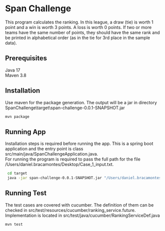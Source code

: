 # Span Challenge
This program calculates the ranking.
In this league, a draw (tie) is worth 1 point and a win is worth 3 points. A loss is worth 0 points.
If two or more teams have the same number of points, they should have the same rank and be
printed in alphabetical order (as in the tie for 3rd place in the sample data).

## Prerequisites
Java 17<br />
Maven 3.8

## Installation

Use maven for the package generation. The output will be a jar in directory SpanChallenge\target\span-challenge-0.0.1-SNAPSHOT.jar

```bash
mvn package
```

## Running App
Installation steps is required before running the app. This is a spring boot application and the entry point is class src/main/java/SpanChallengeApplication.java.<br />
For running the program is required to pass the full path for the file /Users/daniel.bracamontes/Desktop/Case_1_input.txt.
```bash
 cd target
 java -jar span-challenge-0.0.1-SNAPSHOT.jar "/Users/daniel.bracamontes/Desktop/Case_1_input.txt"
```
## Running Test
The test cases are covered with cucumber. The definition of them can be checked in src/test/resources/cucumber/ranking_service.future. </br>
Implementation is located in src/test/java/cucumber/RankingServiceDef.java
```bash
mvn test
```